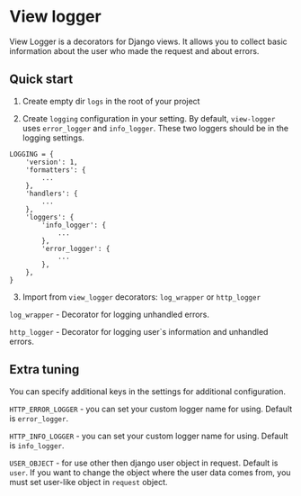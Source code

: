 # View logger

View Logger is a decorators for Django views. It allows you to collect basic information about the user who made the request and about errors.

## Quick start

1. Create empty dir `logs` in the root of your project

2. Create `logging` configuration in your setting. By default, `view-logger` uses `error_logger` and `info_logger`. These two loggers should be in the logging settings.

```
LOGGING = {
    'version': 1,
    'formatters': {
        ...
    },
    'handlers': {
        ...
    },
    'loggers': {
        'info_logger': {
            ...
        },
        'error_logger': {
            ...
        },
    },
}
```

3. Import from `view_logger` decorators: `log_wrapper` or `http_logger`

`log_wrapper` - Decorator for logging unhandled errors.

`http_logger` - Decorator for logging user`s information and unhandled errors.

## Extra tuning

You can specify additional keys in the settings for additional configuration.

`HTTP_ERROR_LOGGER` - you can set your custom logger name for using. Default is `error_logger`.

`HTTP_INFO_LOGGER` - you can set your custom logger name for using. Default is `info_logger`.

`USER_OBJECT` - for use other then django user object in request. Default is `user`.
If you want to change the object where the user data comes from, you must set user-like object in `request` object.
